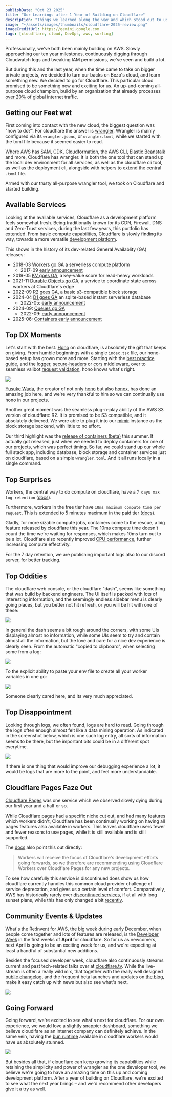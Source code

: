 ```yaml
---
publishDate: "Oct 23 2025"
title: "Our Learnings after 1 Year of Building on Cloudflare"
description: "Things we learned along the way and which stood out to us as cloudflare newbies"
image: "~/assets/images/thumbnails/cloudflare-2025-review.png"
imageCreditUrl: https://gemini.google.com
tags: [cloudflare, cloud, DevOps, aws, surfing]
---
```


Professionally, we've both been mainly building on AWS. Slowly approaching our ten year
milestones, continuously digging through Cloudwatch logs and tweaking IAM permissions, we've
seen and build a lot.

But during this and the last year, when the time came to take on bigger private projects, we
decided to turn our backs on Bezo's cloud, and learn something new. We decided to go for
Cloudflare. This particular cloud promised to be something new and exciting for us. An
up-and-coming all-purpose cloud champion, build by an organization that already processes [over
20%](https://convergedigest.com/cloudflare-expands-network-powers-over-20-of-internet-traffic-in-2024/)
of global internet traffic.

## Getting our Feet wet

First coming into contact with the new cloud, the biggest question was "how to do?". For
cloudflare the answer is [wrangler](https://developers.cloudflare.com/workers/wrangler/). Wrangler
is mainly configured via its `wrangler.jsonc`, or `wrangler.toml`, while we started with the toml
file because it seemed easier to read.

Where AWS has
[SAM](https://docs.aws.amazon.com/serverless-application-model/latest/developerguide/what-is-sam.html),
[CDK](https://docs.aws.amazon.com/cdk/v2/guide/home.html),
[Cloudformation](https://docs.aws.amazon.com/AWSCloudFormation/latest/UserGuide/Welcome.html), the
[AWS CLI](https://docs.aws.amazon.com/cli/latest/userguide/cli-chap-welcome.html), [Elastic Beanstalk](https://docs.aws.amazon.com/elasticbeanstalk/latest/dg/Welcome.html) and more, Cloudflare has wrangler. It is both the one tool that can
stand up the local dev environment for all services, as well as the cloudflare cli tool, as well
as the deployment cli, alongside with helpers to extend the central `.toml` file.

Armed with our trusty all-purpose wrangler tool, we took on Cloudflare and started building.


## Available Services

Looking at the available services, Cloudflare as a development platform feels somewhat fresh. Being
traditionally known for its CDN, Firewall, DNS and Zero-Trust services, during the last few years,
this portfolio has extended. From basic compute capabilities, Cloudflare is slowly finding its
way, towards a more versatile [development platform](https://developers.cloudflare.com/).


This shows in the history of its dev-related General Availablity (GA) releases:
- 2018-03 [Workers go GA](https://blog.cloudflare.com/cloudflare-workers-unleashed/) a serverless
  compute platform
  - 2017-09 [early announcement](https://blog.cloudflare.com/introducing-cloudflare-workers/)
- 2019-05 [KV goes GA](https://www.infoq.com/news/2019/05/cloudflare-serverless-store/), a key-value
  score for read-heavy workloads
- 2021-11 [Durable Objects go GA](https://blog.cloudflare.com/durable-objects-ga/), a service to
   coordinate state across workers at Cloudflare's edge
- 2022-09 [R2 goes GA](https://blog.cloudflare.com/r2-ga/), a basic s3-compatible block storage
- 2024-04 [D1 goes GA](https://blog.cloudflare.com/making-full-stack-easier-d1-ga-hyperdrive-queues/)
  an sqlite-based instant serverless database
  - 2022-05: [early announcement](https://www.cloudflare.com/press/press-releases/2022/cloudflare-announces-d1-first-integrated-database/)
- 2024-09: [Queues go GA](https://blog.cloudflare.com/builder-day-2024-announcements)
  - 2022-09: [early announcement](https://blog.cloudflare.com/introducing-cloudflare-queues/)
- 2025-06: [Containers early announcement](https://blog.cloudflare.com/containers-are-available-in-public-beta-for-simple-global-and-programmable/)


## Top DX Moments

Let's start with the best. [Hono](https://hono.dev/) on cloudflare, is absolutely the gift that
keeps on giving. From humble beginnings with a single `index.tsx` file, our hono-based setup has
grown more and more. Starting with the [best practice
guide](https://hono.dev/docs/guides/best-practices), and the
[logger](https://hono.dev/docs/middleware/builtin/logger),
[secure-headers](https://hono.dev/docs/middleware/builtin/secure-headers) or
[cors](https://hono.dev/docs/middleware/builtin/cors) middleware, over to seamless valibot
[request validation](https://hono.dev/docs/guides/validation), hono knows what's right.

![](./../../src/assets/images/posts/cloudflare-2025-review/yusuke-wada.jpeg)

[Yusuke Wada](https://github.com/yusukebe), the creator of not only
[hono](https://github.com/honojs/hono) but also [honox](https://github.com/honojs/honox), has done
an amazing job here, and we're very thankful to him so we can continually use hono in our
projects.

Another great moment was the seamless plug-n-play ability of the AWS S3 version of cloudflare:
R2. It is promised to be S3 compatible, and it absolutely delivered. We were able to plug it into
our [mimir](https://grafana.com/oss/mimir/) instance as the block storage backend, with little to
no effort.

Our third highlight was the [release of containers
(beta)](https://blog.cloudflare.com/containers-are-available-in-public-beta-for-simple-global-and-programmable/)
this summer. It actually got released, just when we needed to deploy containers for one of our
projects, which was perfect timing. So far, we could stand up our whole full stack app, including
database, block storage and container services just on cloudflare, based on a simple
`wrangler.toml`. And it all runs locally in a single command.

## Top Surprises

Workers, the central way to do compute on cloudflare, have a `7 days max log retention`
([docs](https://developers.cloudflare.com/workers/observability/logs/workers-logs/#limits)).

Furthermore, workers in the free tier have `10ms maximum compute time per request`. This is
extended to 5 minutes maximum in the paid tier
([docs](https://developers.cloudflare.com/workers/platform/limits/#worker-limits)).

Gladly, for more sizable compute jobs, containers come to the rescue, a big feature released by
cloudflare this year. The 10ms compute time doesn't count the time we're waiting for responses,
which makes 10ms turn out to be a lot. Cloudflare also recently improved [CPU
performance](https://blog.cloudflare.com/unpacking-cloudflare-workers-cpu-performance-benchmarks/),
further increasing compute effectivity.

For the 7 day retention, we are publishing important logs also to our discord server, for better tracking.

## Top Oddities

The cloudflare web console, or the cloudflare "dash", seems like something that was build by
backend engineers. The UI itself is packed with lots of interesting information, and the seemingly
endless sidebar menu is clearly going places, but you better not hit refresh, or you will be hit
with one of these:

![](./../../src/assets/images/posts/cloudflare-2025-review/cloudflare-loading.gif)

In general the dash seems a bit rough around the corners, with some UIs displaying almost no
information, while some UIs seem to try and contain almost all the information, but the love and
care for a nice dev experience is clearly seen. From the automatic "copied to clipboard", when
selecting some from a log:

![](./../../src/assets/images/posts/cloudflare-2025-review/cloudflare-clipboard.gif)

To the explicit ability to paste your env file to create all your worker variables in one go:

![](./../../src/assets/images/posts/cloudflare-2025-review/cloudflare-env-file.gif)

Someone clearly cared here, and its very much appreciated.

## Top Disappointment

Looking through logs, we often found, logs are hard to read. Going through the logs often enough
almost felt like a data mining operation. As indicated in the screenshot below, which is one such
log entry, all sorts of information seems to be there, but the important bits could be in a
different spot everytime.

![](../../src/assets/images/posts/cloudflare-2025-review/cloudflare-logs-censored.png)

If there is one thing that would improve our debugging experience a lot, it would be logs that are
more to the point, and feel more understandable.

## Cloudflare Pages Faze Out

[Cloudflare Pages](https://pages.cloudflare.com/) was one service which we observed slowly dying
during our first year and a half or so.

While Cloudflare pages had a specific niche cut out, and had many features which workers didn't,
Cloudflare has been continually working on having all pages features also available in
workers. This leaves cloudflare users fewer and fewer reasons to use pages, while it is still
available and is still supported.

The [docs](https://developers.cloudflare.com/workers/static-assets/migration-guides/migrate-from-pages)
also point this out directly:

> Workers will receive the focus of Cloudflare's development efforts going forwards, so we
> therefore are recommending using Cloudflare Workers over Cloudflare Pages for any new projects.

To see how carefully this service is discontinued does show us how cloudflare currently handles
this common cloud provider challenge of service deprecation, and gives us a certain level of
comfort. Comparatively, AWS has historically rarely ever [discontinued
services](https://www.lastweekinaws.com/blog/the-clouds-competing-approaches-to-deprecation/), if
at all with long sunset plans, while this has only changed a bit
[recently](https://www.lastweekinaws.com/blog/aws-announces-service-deprecations/).

## Community Events & Updates

What's the Re:Invent for AWS, the big week during early December, when people come together and
lots of features are released, is the [Developer Week](https://www.cloudflare.com/developer-week/)
in the first weeks of **April** for cloudflare. So for us as newcomers, next April is going to be
an exciting week for us, and we're expecting at least a handful of substantial new additions.

Besides the focused developer week, cloudflare also continuously streams current and past
tech-related talks over at [cloudflare.tv](https://cloudflare.tv/). While the live-stream is often
a really wild mix, that together with the really well designed [public
changelog](https://developers.cloudflare.com/changelog/?product=workers), and the frequent
beta launches and updates on [the
blog](https://blog.cloudflare.com/an-ai-index-for-all-our-customers/), make it easy catch up with
news but also see what's next.

![](./../../src/assets/images/posts/cloudflare-2025-review/docs-changelog.png)

## Going Forward

Going forward, we're excited to see what's next for cloudflare. For our own experience, we would
love a slightly snappier dashboard, something we believe cloudlfare as an internet company can
definitely achieve. In the same vein, having the [bun runtime](https://bun.com/) available in
cloudflare workers would have us absolutely stunned.

![](../../src/assets/images/posts/cloudflare-2025-review/cloudflare+bun+questionmark.png)

But besides all that, if cloudflare can keep growing its capabilities while retaining the
simplicity and power of wrangler as the one developer tool, we believe we're going to have an
amazing time on this up and coming development platform. After a year of building on Cloudflare,
we're excited to see what the next year brings – and we'd recommend other developers give it a try
as well.
